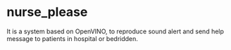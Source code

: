 # nurse_please
It is a system based on OpenVINO, to reproduce sound alert and send help message to patients in hospital or bedridden.
